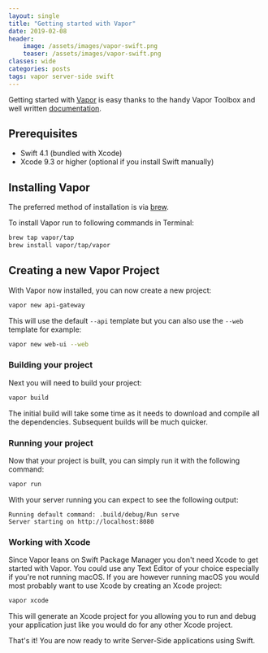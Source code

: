 ```yaml
---
layout: single
title: "Getting started with Vapor"
date: 2019-02-08
header:
    image: /assets/images/vapor-swift.png
    teaser: /assets/images/vapor-swift.png
classes: wide
categories: posts
tags: vapor server-side swift
---
```


Getting started with [Vapor](https://vapor.codes) is easy thanks to the handy Vapor Toolbox and well written [documentation](https://docs.vapor.codes/3.0/).

## Prerequisites

* Swift 4.1 (bundled with Xcode)
* Xcode 9.3 or higher (optional if you install Swift manually)

## Installing Vapor

The preferred method of installation is via [brew](https://brew.sh/).

To install Vapor run to following commands in Terminal:

```bash
brew tap vapor/tap
brew install vapor/tap/vapor
```
## Creating a new Vapor Project

With Vapor now installed, you can now create a new project:

```bash
vapor new api-gateway
```

This will use the default `--api` template but you can also use the `--web` template for example:

```bash
vapor new web-ui --web
```
### Building your project

Next you will need to build your project:

```bash
vapor build
```

The initial build will take some time as it needs to download and compile all the dependencies. Subsequent builds will be much quicker.

### Running your project

Now that your project is built, you can simply run it with the following command:

```bash
vapor run
```
With your server running you can expect to see the following output:

```
Running default command: .build/debug/Run serve
Server starting on http://localhost:8080
```

### Working with Xcode

Since Vapor leans on Swift Package Manager you don't need Xcode to get started with Vapor. You could use any Text Editor of your choice especially if you're not running macOS. If you are however running macOS you would most probably want to use Xcode by creating an Xcode project:

```bash
vapor xcode
```

This will generate an Xcode project for you allowing you to run and debug your application just like you would do for any other Xcode project.

That's it! You are now ready to write Server-Side applications using Swift.